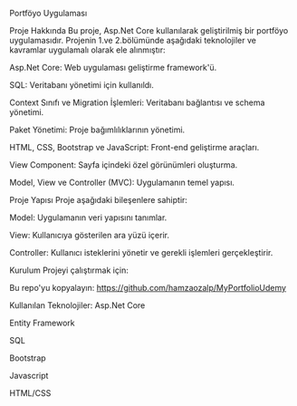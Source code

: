 Portföyo Uygulaması

Proje Hakkında
Bu proje, Asp.Net Core kullanılarak geliştirilmiş bir portföyo uygulamasıdır. Projenin 1.ve 2.bölümünde aşağıdaki teknolojiler ve kavramlar uygulamalı olarak ele alınmıştır:

Asp.Net Core: Web uygulaması geliştirme framework'ü.

SQL: Veritabanı yönetimi için kullanıldı.

Context Sınıfı ve Migration İşlemleri: Veritabanı bağlantısı ve schema yönetimi.

Paket Yönetimi: Proje bağımlılıklarının yönetimi.

HTML, CSS, Bootstrap ve JavaScript: Front-end geliştirme araçları.

View Component: Sayfa içindeki özel görünümleri oluşturma.

Model, View ve Controller (MVC): Uygulamanın temel yapısı.

Proje Yapısı
Proje aşağıdaki bileşenlere sahiptir:

Model: Uygulamanın veri yapısını tanımlar.

View: Kullanıcıya gösterilen ara yüzü içerir.

Controller: Kullanıcı isteklerini yönetir ve gerekli işlemleri gerçekleştirir.

Kurulum
Projeyi çalıştırmak için:

Bu repo'yu kopyalayın: https://github.com/hamzaozalp/MyPortfolioUdemy


Kullanılan Teknolojiler:
Asp.Net Core

Entity Framework

SQL

Bootstrap

Javascript

HTML/CSS
